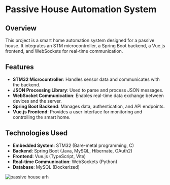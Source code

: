 # Passive House Automation System

## Overview
This project is a smart home automation system designed for a passive house. It integrates an STM microcontroller, a Spring Boot backend, a Vue.js frontend, and WebSockets for real-time communication.

## Features
- **STM32 Microcontroller**: Handles sensor data and communicates with the backend.
- **JSON Processing Library**: Used to parse and process JSON messages.
- **WebSocket Communication**: Enables real-time data exchange between devices and the server.
- **Spring Boot Backend**: Manages data, authentication, and API endpoints.
- **Vue.js Frontend**: Provides a user interface for monitoring and controlling the smart home.

## Technologies Used
- **Embedded System**: STM32 (Bare-metal programming, C)
- **Backend**: Spring Boot (Java, MySQL, Hibernate, OAuth2)
- **Frontend**: Vue.js (TypeScript, Vite)
- **Real-time Communication**: WebSockets (Python)
- **Database**: MySQL (Dockerized)

![passive house arh](https://github.com/user-attachments/assets/2a9cd245-573d-4be3-afca-04a8af0b320b)
